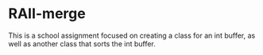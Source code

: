 # RAII-merge

This is a school assignment focused on creating a class for an int buffer, as well as another class that sorts the int buffer.
